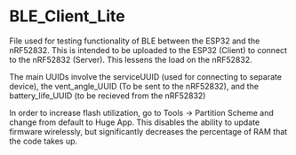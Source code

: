 # BLE_Client_Lite
File used for testing functionality of BLE between the ESP32 and the nRF52832. This is intended to be uploaded to the ESP32 (Client) to connect to the nRF52832 (Server). This lessens the load on the nRF52832.

The main UUIDs involve the serviceUUID (used for connecting to separate device), the vent_angle_UUID (To be sent to the nRF52832), and the battery_life_UUID (to be recieved from the nRF52832)

In order to increase flash utilization, go to Tools -> Partition Scheme and change from default to Huge App. This disables the ability to update firmware wirelessly, but significantly decreases the percentage of RAM that the code takes up.
